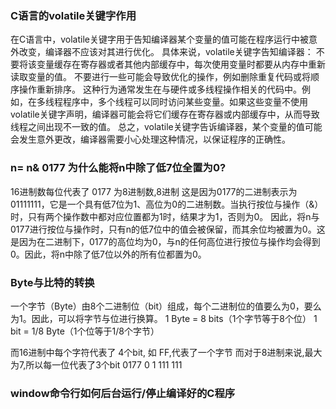 ### C语言的volatile关键字作用
在C语言中，volatile关键字用于告知编译器某个变量的值可能在程序运行中被意外改变，编译器不应该对其进行优化。
具体来说，volatile关键字告知编译器：
不要将该变量缓存在寄存器或者其他内部缓存中，每次使用变量时都要从内存中重新读取变量的值。
不要进行一些可能会导致优化的操作，例如删除重复代码或将顺序操作重新排序。
这种行为通常发生在与硬件或多线程操作相关的代码中。例如，在多线程程序中，多个线程可以同时访问某些变量。如果这些变量不使用volatile关键字声明，编译器可能会将它们缓存在寄存器或内部缓存中，从而导致线程之间出现不一致的值。
总之，volatile关键字告诉编译器，某个变量的值可能会发生意外更改，编译器需要小心处理这种情况，以保证程序的正确性。


### n= n& 0177 为什么能将n中除了低7位全置为0?

16进制数每位代表了
0177 为8进制数,8进制
这是因为0177的二进制表示为01111111，它是一个具有低7位为1、高位为0的二进制数。当执行按位与操作（&）时，只有两个操作数中都对应位置都为1时，结果才为1，否则为0。
因此，将n与0177进行按位与操作时，只有n的低7位中的值会被保留，而其余位均被置为0。这是因为在二进制下，0177的高位均为0，与n的任何高位进行按位与操作均会得到0。因此，将n中除了低7位以外的所有位都置为0。

### Byte与比特的转换
一个字节（Byte）由8个二进制位（bit）组成，每个二进制位的值要么为0，要么为1。因此，可以将字节与位进行换算。
1 Byte = 8 bits（1个字节等于8个位）
1 bit = 1/8 Byte（1个位等于1/8个字节）

而16进制中每个字符代表了 4个bit, 如 FF,代表了一个字节
而对于8进制来说,最大为7,所以每一位代表了3个bit
0177
0 1 111 111

### window命令行如何后台运行/停止编译好的C程序